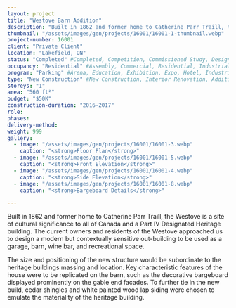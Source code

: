 ```yaml
---
layout: project 
title: "Westove Barn Addition"
description: "Built in 1862 and former home to Catherine Parr Traill, the Westove is a site of cultural significance to all of Canada and a Part IV Designated Heritage building. The current owners and residents of the Westove approached us to design a modern but contextually sensitive out-building to be used as a garage, barn, wine bar, and recreational space."
thumbnail: "/assets/images/gen/projects/16001/16001-1-thumbnail.webp"
project-number: 16001
client: "Private Client"
location: "Lakefield, ON"
status: "Completed" #Completed, Competition, Commissioned Study, Design Development, Construction, Demolished, Study
occupancy: "Residential" #Assembly, Commercial, Residential, Industrial, Institutional  
program: "Parking" #Arena, Education, Exhibition, Expo, Hotel, Industrial, Industry, Infrastructure, Landscape, Leisure, Library, Masterplan, Mixed Use, Museum/Gallery, Office, Parking, Publicspace, Religion, Research, Residential, Restaurant/Bar, Retail, Scenography, Services, Theatre
type: "New Construction" #New Construction, Interior Renovation, Addition, Adaptive Reuse
storeys: "1"
area: "560 ft²"
budget: "$50K"
construction-duration: "2016-2017"
role: 
phases: 
delivery-method: 
weight: 999
gallery:
  - image: "/assets/images/gen/projects/16001/16001-3.webp"
    caption: "<strong>Floor Plan</strong>"
  - image: "/assets/images/gen/projects/16001/16001-5.webp"
    caption: "<strong>Front Elevation</strong>"
  - image: "/assets/images/gen/projects/16001/16001-4.webp"
    caption: "<strong>Side Elevation</strong>"
  - image: "/assets/images/gen/projects/16001/16001-8.webp"
    caption: "<strong>Bargeboard Details</strong>"

---
```

Built in 1862 and former home to Catherine Parr Traill, the Westove is a site of cultural significance to all of Canada and a Part IV Designated Heritage building. The current owners and residents of the Westove approached us to design a modern but contextually sensitive out-building to be used as a garage, barn, wine bar, and recreational space.

The size and positioning of the new structure would be subordinate to the heritage buildings massing and location. Key characteristic features of the house were to be replicated on the barn, such as the decorative bargeboard displayed prominently on the gable end facades. To further tie in the new build, cedar shingles and white painted wood lap siding were chosen to emulate the materiality of the  heritage building.